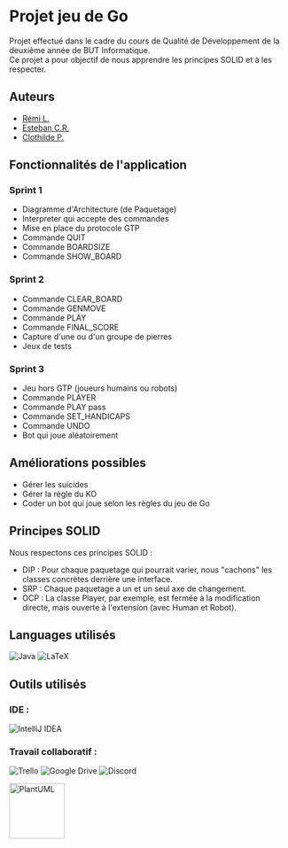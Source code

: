 # Projet jeu de Go

Projet effectué dans le cadre du cours de Qualité de Développement de la deuxième année de BUT Informatique.<br>
Ce projet a pour objectif de nous apprendre les principes SOLID et à les respecter.

## Auteurs
- [Rémi L.](https://github.com/remi-lem)
- [Esteban C.R.](https://github.com/EstebanCRz)
- [Clothilde P.](https://github.com/TorielLink)

## Fonctionnalités de l'application
### Sprint 1
- Diagramme d'Architecture (de Paquetage)
- Interpreter qui accepte des commandes
- Mise en place du protocole GTP
- Commande QUIT
- Commande BOARDSIZE
- Commande SHOW_BOARD

### Sprint 2
- Commande CLEAR_BOARD
- Commande GENMOVE
- Commande PLAY
- Commande FINAL_SCORE
- Capture d'une ou d'un groupe de pierres
- Jeux de tests

### Sprint 3
- Jeu hors GTP (joueurs humains ou robots)
- Commande PLAYER
- Commande PLAY pass
- Commande SET_HANDICAPS
- Commande UNDO
- Bot qui joue aléatoirement

## Améliorations possibles
- Gérer les suicides
- Gérer la règle du KO
- Coder un bot qui joue selon les règles du jeu de Go

## Principes SOLID
Nous respectons ces principes SOLID : 
- DIP : Pour chaque paquetage qui pourrait varier, nous "cachons" les classes concrètes derrière une interface.
- SRP : Chaque paquetage a un et un seul axe de changement.
- OCP : La classe Player, par exemple, est fermée à la modification directe, mais ouverte à l'extension
(avec Human et Robot).


## Languages utilisés
![Java](https://img.shields.io/badge/java-%23ED8B00.svg?style=for-the-badge&logo=openjdk&logoColor=white)
![LaTeX](https://img.shields.io/badge/latex-%23008080.svg?style=for-the-badge&logo=latex&logoColor=white)

## Outils utilisés
### IDE :
![IntelliJ IDEA](https://img.shields.io/badge/IntelliJIDEA-000000.svg?style=for-the-badge&logo=intellij-idea&logoColor=white)

### Travail collaboratif :
![Trello](https://img.shields.io/badge/Trello-%23026AA7.svg?style=for-the-badge&logo=Trello&logoColor=white)
![Google Drive](https://img.shields.io/badge/Google%20Drive-4285F4?style=for-the-badge&logo=googledrive&logoColor=white)
![Discord](https://img.shields.io/badge/Discord-%235865F2.svg?style=for-the-badge&logo=discord&logoColor=white)

<img src="https://goat-inc.co.jp/wp-content/uploads/2021/03/logo-plantuml-visual-code.png" alt=PlantUML width="100"/>


